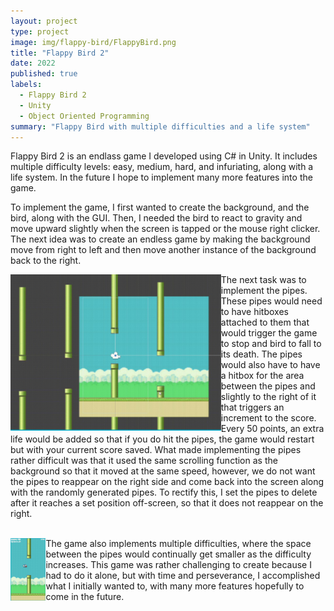 ```yaml
---
layout: project
type: project
image: img/flappy-bird/FlappyBird.png
title: "Flappy Bird 2"
date: 2022
published: true
labels:
  - Flappy Bird 2
  - Unity
  - Object Oriented Programming
summary: "Flappy Bird with multiple difficulties and a life system"
---
```


Flappy Bird 2 is an endlass game I developed using C# in Unity. It includes multiple difficulty levels: easy, medium, hard, and infuriating, along with a life system. In the future I hope to implement many more features into the game.

To implement the game, I first wanted to create the background, and the bird, along with the GUI. Then, I needed the bird to react to gravity and move upward slightly when the screen is tapped or the mouse right clicker. The next idea was to create an endless game by making the background move from right to left and then move another instance of the background back to the right. 

<img align="left" height="250" class="img-fluid" src="../img/flappy-bird/Pipes.png">
The next task was to implement the pipes. These pipes would need to have hitboxes attached to them that would trigger the game to stop and bird to fall to its death. The pipes would also have to have a hitbox for the area between the pipes and slightly to the right of it that triggers an increment to the score. Every 50 points, an extra life would be added so that if you do hit the pipes, the game would restart but with your current score saved. What made implementing the pipes rather difficult was that it used the same scrolling function as the background so that it moved at the same speed, however, we do not want the pipes to reappear on the right side and come back into the screen along with the randomly generated pipes. To rectify this, I set the pipes to delete after it reaches a set position off-screen, so that it does not reappear on the right. 

<br/><img align="left" height="100" class="img-fluid" src="../img/flappy-bird/WithPipes.png">The game also implements multiple difficulties, where the space between the pipes would continually get smaller as the difficulty increases. This game was rather challenging to create because I had to do it alone, but with time and perseverance, I accomplished what I initially wanted to, with many more features hopefully to come in the future. 
